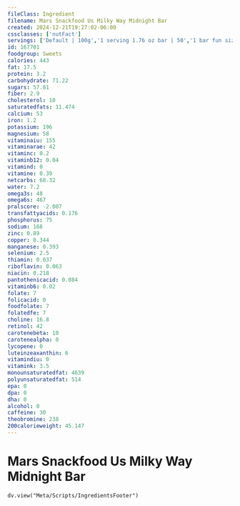 ```yaml
---
fileClass: Ingredient
filename: Mars Snackfood Us Milky Way Midnight Bar
created: 2024-12-21T19:27:02-06:00
cssclasses: ['nutFact']
servings: ['Default | 100g','1 serving 1.76 oz bar | 50','1 bar fun size | 19','1 serving 5 miniatures | 41']
id: 167701
foodgroup: Sweets
calories: 443
fat: 17.5
protein: 3.2
carbohydrate: 71.22
sugars: 57.81
fiber: 2.9
cholesterol: 10
saturatedfats: 11.474
calcium: 53
iron: 1.2
potassium: 196
magnesium: 58
vitaminaiu: 155
vitaminarae: 42
vitaminc: 0.2
vitaminb12: 0.04
vitamind: 0
vitamine: 0.39
netcarbs: 68.32
water: 7.2
omega3s: 48
omega6s: 467
pralscore: -2.007
transfattyacids: 0.176
phosphorus: 75
sodium: 168
zinc: 0.89
copper: 0.344
manganese: 0.393
selenium: 2.5
thiamin: 0.037
riboflavin: 0.063
niacin: 0.218
pantothenicacid: 0.084
vitaminb6: 0.02
folate: 7
folicacid: 0
foodfolate: 7
folatedfe: 7
choline: 16.8
retinol: 42
carotenebeta: 10
carotenealpha: 0
lycopene: 0
luteinzeaxanthin: 6
vitamindiu: 0
vitamink: 3.5
monounsaturatedfat: 4639
polyunsaturatedfat: 514
epa: 0
dpa: 0
dha: 0
alcohol: 0
caffeine: 30
theobromine: 238
200calorieweight: 45.147
---
```


# Mars Snackfood Us Milky Way Midnight Bar

```dataviewjs
dv.view("Meta/Scripts/IngredientsFooter")
```